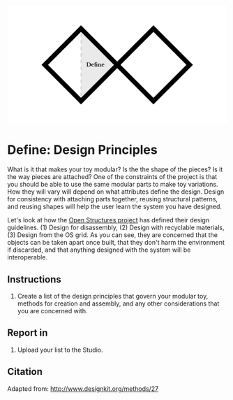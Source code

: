 ![Double Diamond Define Phase graphic](/assets/dd-process-define-1200px@2x.png)

# Define: Design Principles

What is it that makes your toy modular? Is the the shape of the pieces? Is it the way pieces are attached? One of the constraints of the project is that you should be able to use the same modular parts to make toy variations. How they will vary will depend on what attributes define the design. Design for consistency with attaching parts together, reusing structural patterns, and reusing shapes will help the user learn the system you have designed.

Let's look at how the [Open Structures project](http://beta.openstructures.net/pages/9) has defined their design guidelines. (1) Design for disassembly, (2) Design with recyclable materials, (3) Design from the OS grid. As you can see, they are concerned that the objects can be taken apart once built, that they don't harm the environment if discarded, and that anything designed with the system will be interoperable.

## Instructions
1. Create a list of the design principles that govern your modular toy, methods for creation and assembly, and any other considerations that you are concerned with.

## Report in

1. Upload your list to the Studio.

## Citation
Adapted from: http://www.designkit.org/methods/27